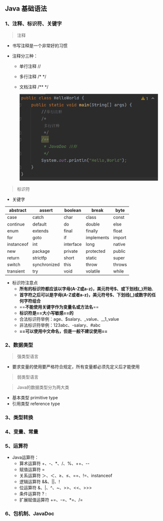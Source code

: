 ## Java 基础语法

### 1、注释、标识符、关键字

> 注释

- 书写注释是一个非常好的习惯

- 注释分三种：

  - 单行注释  //

  - 多行注释  /*  */

  - 文档注释 /** */

    ![image-20220206094635094](Java%20%E5%9F%BA%E7%A1%80%E8%AF%AD%E6%B3%95.assets/image-20220206094635094.png)

> 标识符

- 关键字

| abstract   | assert       | boolean   | break      | byte   |
| ---------- | ------------ | --------- | ---------- | ------ |
| case       | catch        | char      | class      | const  |
| continue   | default      | do        | double     | else   |
| enum       | extends      | final     | finally    | float  |
| for        | goto         | if        | implements | import |
| instanceof | int          | interface | long       | native |
| new        | package      | private   | protected  | public |
| return     | strictfp     | short     | static     | super  |
| switch     | synchronized | this      | throw      | throws |
| transient  | try          | void      | volatile   | while  |

- 标识符注意点
  - **所有的标识符都应该以字母(A-Z或a-z)，美元符号$、或下划线(_)开始**、
  - **首字符之后可以是字母(A-Z或者a-z)，美元符号$、下划线(_)或数字的任何字符组合**
  - ==**不能使用关键字作为变量名或方法名**==
  - **标识符是==大小写敏感==的**
  - 合法标识符举例：age、$salary、_value、__1_value
  - 非法标识符举例：123abc、-salary、#abc
  - **==可以使用中文命名，但是一般不建议使用==**

### 2、数据类型

> 强类型语言

- 要求变量的使用要严格符合规定，所有变量都必须先定义后才能使用

> 弱类型语言

> Java的数据类型分为两大类

- 基本类型 primitive type
- 引用类型 reference type

### 3、类型转换

### 4、变量、常量

### 5、运算符

- Java运算符：
  - 算术运算符 +、-、*、/、%、++、--
  - 赋值运算符 =
  - 关系运算符 ＞、＜、≥、≤、==、!=、instanceof
  - 逻辑运算符 &&、||、!
  - 位运算符 &、|、^、~、>>、<<、>>>
  - 条件运算符 ? :
  - 扩展赋值运算符 +=、-=、*=、/=

### 6、包机制、JavaDoc